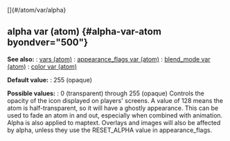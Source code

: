 []{#/atom/var/alpha}
## alpha var (atom) {#alpha-var-atom byondver="500"}
**See also:**
:   [vars (atom)](#/atom/var)
:   [appearance_flags var (atom)](#/atom/var/appearance_flags)
:   [blend_mode var (atom)](#/atom/var/blend_mode)
:   [color var (atom)](#/atom/var/color)
<!-- -->
**Default value:**
:   255 (opaque)
<!-- -->
**Possible values:**
:   0 (transparent) through 255 (opaque)
Controls the opacity of the icon displayed on players\' screens. A value
of 128 means the atom is half-transparent, so it will have a ghostly
appearance. This can be used to fade an atom in and out, especially when
combined with animation. Alpha is also applied to maptext.
Overlays and images will also be affected by alpha, unless they use the
RESET_ALPHA value in appearance_flags.